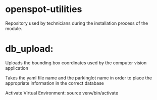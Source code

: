 # openspot-utilities

Repository used by technicians during the installation process of the module. 

# db_upload:

Uploads the bounding box coordinates used by the computer vision application

Takes the yaml file name and the parkinglot name in order to place the appropriate information
in the correct database

Activate Virtual Environment: source venv/bin/activate